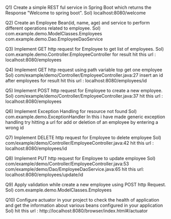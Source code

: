 Q1) Create a simple REST ful service in Spring Boot which returns the Response "Welcome to spring boot".
Sol) localhost:8080/welcome

Q2) Create an Employee Bean(id, name, age) and service to perform different operations related to employee.
Sol) com.example.demo.ModelClasses.Employees
     com.example.demo.Dao.EmployeeDaoService

Q3) Implement GET http request for Employee to get list of employees.
Sol)  com.example.demo.Controller.EmployeeController
      for result hit this url : localhost:8080/employees
      
Q4) Implement GET http request using path variable top get one employee 
Sol) com/example/demo/Controller/EmployeeController.java:27
     insert an id after employees
     for result hit this url : localhost:8080/employees/id
 
Q5) Implement POST http request for Employee to create a new employee.
Sol) com/example/demo/Controller/EmployeeController.java:37
     hit this url : localhost:8080/employees

Q6) Implement Exception Handling for resource not found
Sol) com.example.demo.ExceptionHandler
     In this i have made generic exception handling
     try hitting a url for add or deletion of an employee by entering a wrong id
     
Q7) Implement DELETE http request for Employee to delete employee
Sol) com/example/demo/Controller/EmployeeController.java:42
     hit this url : localhost:8080/employees/id
      
Q8) Implement PUT http request for Employee to update employee
Sol) com/example/demo/Controller/EmployeeController.java:53
     com/example/demo/Dao/EmployeeDaoService.java:65
     hit this url: localhost:8080/employees/update/id

Q9) Apply validation while create a new employee using POST http Request.
Sol) com.example.demo.ModelClasses.Employees

Q10) Configure actuator in your project to check the health of application and get the information about various beans configured in your application
Sol) hit this url : http://localhost:8080/browser/index.html#/actuator
     
            